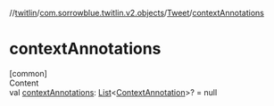 //[twitlin](../../index.md)/[com.sorrowblue.twitlin.v2.objects](../index.md)/[Tweet](index.md)/[contextAnnotations](context-annotations.md)



# contextAnnotations  
[common]  
Content  
val [contextAnnotations](context-annotations.md): [List](https://kotlinlang.org/api/latest/jvm/stdlib/kotlin.collections/-list/index.html)<[ContextAnnotation](../-context-annotation/index.md)>? = null  



